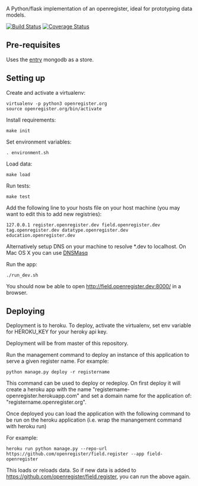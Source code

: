 A Python/flask implementation of an openregister, ideal for prototyping data models.

[![Build Status](https://travis-ci.org/openregister/openregister.svg)](https://travis-ci.org/openregister/openregister) [![Coverage Status](https://coveralls.io/repos/openregister/openregister/badge.svg)](https://coveralls.io/r/openregister/openregister)

Pre-requisites
--------------

Uses the [entry]() mongodb as a store.

Setting up
----------

Create and activate a virtualenv:

    virtualenv -p python3 openregister.org
    source openregister.org/bin/activate

Install requirements:

    make init

Set environment variables:

    . environment.sh

Load data:

    make load

Run tests:

    make test

Add the following line to your hosts file on your host machine (you may want to edit this to add new registries):

    127.0.0.1 register.openregister.dev field.openregister.dev tag.openregister.dev datatype.openregister.dev education.openregister.dev

Alternatively setup DNS on your machine to resolve \*.dev to localhost. On Mac OS X you can use [DNSMasq](http://www.toddandrae.com/?p=111)

Run the app:

    ./run_dev.sh

You should now be able to open http://field.openregister.dev:8000/ in a browser.


Deploying
----------

Deployment is to heroku. To deploy, activate the virtualenv, set env variable for HEROKU\_KEY for your heroky api key.

Deployment will be from master of this repository.

Run the management command to deploy an instance of this application to serve a given register name. For example:

```
python manage.py deploy -r registername
```

This command can be used to deploy or redeploy. On first deploy it will create a heroku app with the name "registername-openregister.herokuapp.com" and set a domain name for the application of: "registername.openregister.org".

Once deployed you can load the application with the following command to be run on the heroku application (i.e. wrap the manangement command with heroku run)

For example:

```
heroku run python manage.py --repo-url https://github.com/openregister/field.register --app field-openregister
```

This loads or reloads data. So if new data is added to https://github.com/openregister/field.register, you can run the above again.
